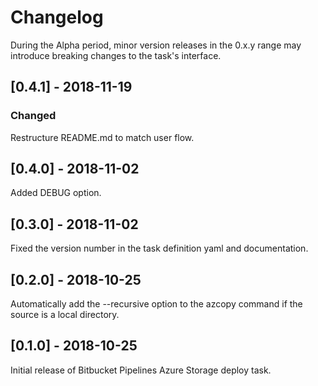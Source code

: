 # Changelog
During the Alpha period, minor version releases in the 0.x.y range may introduce breaking changes to the task's interface. 

## [0.4.1] - 2018-11-19
### Changed
Restructure README.md to match user flow.

## [0.4.0] - 2018-11-02
Added DEBUG option.

## [0.3.0] - 2018-11-02
Fixed the version number in the task definition yaml and documentation.

## [0.2.0] - 2018-10-25
Automatically add the --recursive option to the azcopy command if the source is a local directory.

## [0.1.0] - 2018-10-25
Initial release of Bitbucket Pipelines Azure Storage deploy task.
